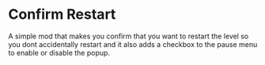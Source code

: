 # Confirm Restart
A simple mod that makes you confirm that you want to restart the level so you dont accidentally restart and it also adds a checkbox to the pause menu to enable or disable the popup.

